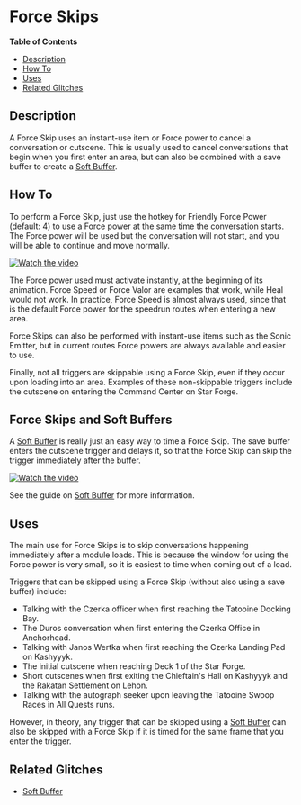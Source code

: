 # Force Skips

**Table of Contents**
- [Description](#description)
- [How To](#how-to)
- [Uses](#uses)
- [Related Glitches](#related-glitches)

## Description

A Force Skip uses an instant-use item or Force power to cancel a conversation or cutscene.  This is usually used to cancel conversations that begin when you first enter an area, but can also be combined with a save buffer to create a [Soft Buffer](<Save Buffering.md#soft-buffers>).

## How To

To perform a Force Skip, just use the hotkey for Friendly Force Power (default: 4) to use a Force power at the same time the conversation starts.  The Force power will be used but the conversation will not start, and you will be able to continue and move normally.

[![Watch the video](https://img.youtube.com/vi/wNvUvdQ9CM8/maxresdefault.jpg)](https://youtu.be/wNvUvdQ9CM8)

The Force power used must activate instantly, at the beginning of its animation.  Force Speed or Force Valor are examples that work, while Heal would not work.  In practice, Force Speed is almost always used, since that is the default Force power for the speedrun routes when entering a new area.

Force Skips can also be performed with instant-use items such as the Sonic Emitter, but in current routes Force powers are always available and easier to use.

Finally, not all triggers are skippable using a Force Skip, even if they occur upon loading into an area.  Examples of these non-skippable triggers include the cutscene on entering the Command Center on Star Forge.

## Force Skips and Soft Buffers

A [Soft Buffer](<Save Buffering.md#soft-buffers>) is really just an easy way to time a Force Skip.  The save buffer enters the cutscene trigger and delays it, so that the Force Skip can skip the trigger immediately after the buffer.

[![Watch the video](https://img.youtube.com/vi/wI2d0mIXuC0/maxresdefault.jpg)](https://youtu.be/wI2d0mIXuC0)

See the guide on [Soft Buffer](<Save Buffering.md#soft-buffers>) for more information.

## Uses

The main use for Force Skips is to skip conversations happening immediately after a module loads.  This is because the window for using the Force power is very small, so it is easiest to time when coming out of a load.

Triggers that can be skipped using a Force Skip (without also using a save buffer) include:

- Talking with the Czerka officer when first reaching the Tatooine Docking Bay.
- The Duros conversation when first entering the Czerka Office in Anchorhead.
- Talking with Janos Wertka when first reaching the Czerka Landing Pad on Kashyyyk.
- The initial cutscene when reaching Deck 1 of the Star Forge.
- Short cutscenes when first exiting the Chieftain's Hall on Kashyyyk and the Rakatan Settlement on Lehon.
- Talking with the autograph seeker upon leaving the Tatooine Swoop Races in All Quests runs.

However, in theory, any trigger that can be skipped using a [Soft Buffer](<Save Buffering.md#soft-buffers>) can also be skipped with a Force Skip if it is timed for the same frame that you enter the trigger.

## Related Glitches

* [Soft Buffer](<Save Buffering.md#soft-buffers>)
